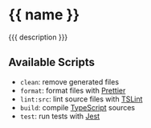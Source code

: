 # {{ name }}

{{{ description }}}

## Available Scripts

- `clean`: remove generated files
- `format`: format files with [Prettier][1]
- `lint:src`: lint source files with [TSLint][2]
- `build`: compile [TypeScript][3] sources
- `test`: run tests with [Jest][4]

[1]: https://prettier.io/
[2]: https://palantir.github.io/tslint/
[3]: https://www.typescriptlang.org/
[4]: https://jestjs.io/
